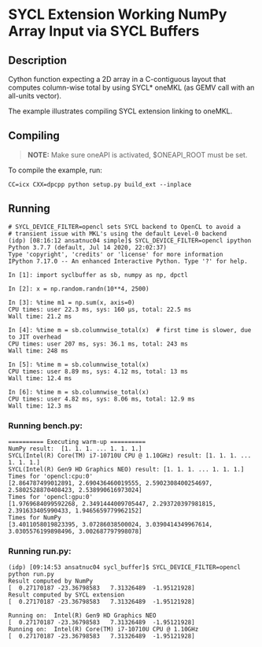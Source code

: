 # SYCL Extension Working NumPy Array Input via SYCL Buffers


## Description

Cython function expecting a 2D array in a C-contiguous layout that
computes column-wise total by using SYCL* oneMKL (as GEMV call with
an all-units vector).

The example illustrates compiling SYCL extension linking to oneMKL.


## Compiling

> **NOTE:** Make sure oneAPI is activated, $ONEAPI_ROOT must be set.

To compile the example, run:
```
CC=icx CXX=dpcpp python setup.py build_ext --inplace
```

## Running

```
# SYCL_DEVICE_FILTER=opencl sets SYCL backend to OpenCL to avoid a
# transient issue with MKL's using the default Level-0 backend
(idp) [08:16:12 ansatnuc04 simple]$ SYCL_DEVICE_FILTER=opencl ipython
Python 3.7.7 (default, Jul 14 2020, 22:02:37)
Type 'copyright', 'credits' or 'license' for more information
IPython 7.17.0 -- An enhanced Interactive Python. Type '?' for help.

In [1]: import syclbuffer as sb, numpy as np, dpctl

In [2]: x = np.random.randn(10**4, 2500)

In [3]: %time m1 = np.sum(x, axis=0)
CPU times: user 22.3 ms, sys: 160 µs, total: 22.5 ms
Wall time: 21.2 ms

In [4]: %time m = sb.columnwise_total(x)  # first time is slower, due to JIT overhead
CPU times: user 207 ms, sys: 36.1 ms, total: 243 ms
Wall time: 248 ms

In [5]: %time m = sb.columnwise_total(x)
CPU times: user 8.89 ms, sys: 4.12 ms, total: 13 ms
Wall time: 12.4 ms

In [6]: %time m = sb.columnwise_total(x)
CPU times: user 4.82 ms, sys: 8.06 ms, total: 12.9 ms
Wall time: 12.3 ms
```

### Running bench.py:

```
========== Executing warm-up ==========
NumPy result:  [1. 1. 1. ... 1. 1. 1.]
SYCL(Intel(R) Core(TM) i7-10710U CPU @ 1.10GHz) result: [1. 1. 1. ... 1. 1. 1.]
SYCL(Intel(R) Gen9 HD Graphics NEO) result: [1. 1. 1. ... 1. 1. 1.]
Times for 'opencl:cpu:0'
[2.864787499012891, 2.690436460019555, 2.5902308400254697, 2.5802528870408423, 2.538990616973024]
Times for 'opencl:gpu:0'
[1.9769684099592268, 2.3491444009705447, 2.293720397981815, 2.391633405990433, 1.9465659779962152]
Times for NumPy
[3.4011058019823395, 3.07286038500024, 3.0390414349967614, 3.0305576199898496, 3.002687797998078]
```

### Running run.py:

```
(idp) [09:14:53 ansatnuc04 sycl_buffer]$ SYCL_DEVICE_FILTER=opencl python run.py
Result computed by NumPy
[  0.27170187 -23.36798583   7.31326489  -1.95121928]
Result computed by SYCL extension
[  0.27170187 -23.36798583   7.31326489  -1.95121928]

Running on:  Intel(R) Gen9 HD Graphics NEO
[  0.27170187 -23.36798583   7.31326489  -1.95121928]
Running on:  Intel(R) Core(TM) i7-10710U CPU @ 1.10GHz
[  0.27170187 -23.36798583   7.31326489  -1.95121928]
```
